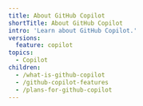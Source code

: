 ```yaml
---
title: About GitHub Copilot
shortTitle: About GitHub Copilot
intro: 'Learn about GitHub Copilot.'
versions:
  feature: copilot
topics:
  - Copilot
children:
  - /what-is-github-copilot
  - /github-copilot-features
  - /plans-for-github-copilot
---
```

